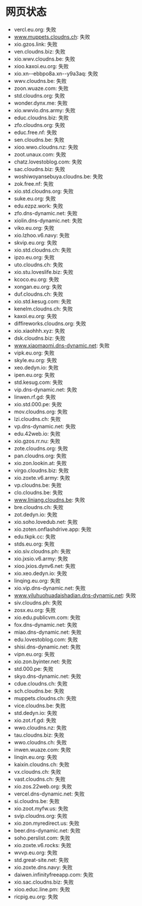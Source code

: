 # 网页状态
- vercl.eu.org: 失败
- www.muppets.cloudns.ch: 失败
- xio.gzos.link: 失败
- ven.cloudns.biz: 失败
- xio.wwv.cloudns.be: 失败
- xioo.kaxoi.eu.org: 失败
- xio.xn--ebbpo8a.xn--y9a3aq: 失败
- wwv.cloudns.be: 失败
- zoon.wuaze.com: 失败
- std.cloudns.org: 失败
- wonder.dynx.me: 失败
- xio.wwvio.dns.army: 失败
- educ.cloudns.biz: 失败
- zfo.cloudns.org: 失败
- educ.free.nf: 失败
- sen.cloudns.be: 失败
- xioo.wwo.cloudns.nz: 失败
- zoot.unaux.com: 失败
- chatz.lovestoblog.com: 失败
- sac.cloudns.biz: 失败
- woshiwoyansebuya.cloudns.be: 失败
- zok.free.nf: 失败
- xio.std.cloudns.org: 失败
- suke.eu.org: 失败
- edu.ezpz.work: 失败
- zfo.dns-dynamic.net: 失败
- xiolin.dns-dynamic.net: 失败
- viko.eu.org: 失败
- xio.lzhoo.v6.navy: 失败
- skvip.eu.org: 失败
- xio.std.cloudns.ch: 失败
- ipzo.eu.org: 失败
- uto.cloudns.ch: 失败
- xio.stu.loveslife.biz: 失败
- kcoco.eu.org: 失败
- xongan.eu.org: 失败
- duf.cloudns.ch: 失败
- xio.std.kesug.com: 失败
- kenelm.cloudns.ch: 失败
- kaxoi.eu.org: 失败
- diffireworks.cloudns.org: 失败
- xio.xiaohhh.xyz: 失败
- dsk.cloudns.biz: 失败
- www.xiaomaomi.dns-dynamic.net: 失败
- vipk.eu.org: 失败
- skyle.eu.org: 失败
- xeo.dedyn.io: 失败
- ipen.eu.org: 失败
- std.kesug.com: 失败
- vip.dns-dynamic.net: 失败
- linwen.rf.gd: 失败
- xio.std.000.pe: 失败
- mov.cloudns.org: 失败
- lzi.cloudns.ch: 失败
- vp.dns-dynamic.net: 失败
- edu.42web.io: 失败
- xio.gzos.rr.nu: 失败
- zote.cloudns.org: 失败
- pan.cloudns.org: 失败
- xio.zon.lookin.at: 失败
- virgo.cloudns.biz: 失败
- xio.zoxte.v6.army: 失败
- vp.cloudns.be: 失败
- clo.cloudns.be: 失败
- www.liniang.cloudns.be: 失败
- bre.cloudns.ch: 失败
- zot.dedyn.io: 失败
- xio.soho.lovedub.net: 失败
- xio.zoten.onflashdrive.app: 失败
- edu.tkpk.cc: 失败
- stds.eu.org: 失败
- xio.siv.cloudns.ph: 失败
- xio.jxsio.v6.army: 失败
- xioo.jxios.dynv6.net: 失败
- xio.xeo.dedyn.io: 失败
- linqing.eu.org: 失败
- xio.vip.dns-dynamic.net: 失败
- www.yiluhuohuadaishadian.dns-dynamic.net: 失败
- siv.cloudns.ph: 失败
- zosx.eu.org: 失败
- xio.edu.publicvm.com: 失败
- fox.dns-dynamic.net: 失败
- miao.dns-dynamic.net: 失败
- edu.lovestoblog.com: 失败
- shisi.dns-dynamic.net: 失败
- vipn.eu.org: 失败
- xio.zon.byinter.net: 失败
- std.000.pe: 失败
- skyo.dns-dynamic.net: 失败
- cdue.cloudns.ch: 失败
- sch.cloudns.be: 失败
- muppets.cloudns.ch: 失败
- vice.cloudns.be: 失败
- std.dedyn.io: 失败
- xio.zot.rf.gd: 失败
- wwo.cloudns.nz: 失败
- tau.cloudns.biz: 失败
- wwo.cloudns.ch: 失败
- inwen.wuaze.com: 失败
- linqin.eu.org: 失败
- kaixin.cloudns.ch: 失败
- vx.cloudns.ch: 失败
- vast.cloudns.ch: 失败
- xio.zos.22web.org: 失败
- vercel.dns-dynamic.net: 失败
- si.cloudns.be: 失败
- xio.zoot.myfw.us: 失败
- svip.cloudns.org: 失败
- xio.zon.myredirect.us: 失败
- beer.dns-dynamic.net: 失败
- soho.perslist.com: 失败
- xio.zoxte.v6.rocks: 失败
- wvvp.eu.org: 失败
- std.great-site.net: 失败
- xio.zoxte.dns.navy: 失败
- daiwen.infinityfreeapp.com: 失败
- xio.sac.cloudns.biz: 失败
- xioo.educ.line.pm: 失败
- ricpig.eu.org: 失败
